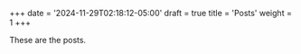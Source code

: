 +++
date = '2024-11-29T02:18:12-05:00'
draft = true
title = 'Posts'
weight = 1
+++

These are the posts.
